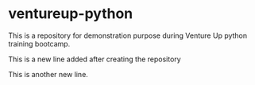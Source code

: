 # ventureup-python
This is a repository for demonstration purpose during Venture Up python training bootcamp. 

This is a new line added after creating the repository

This is another new line.